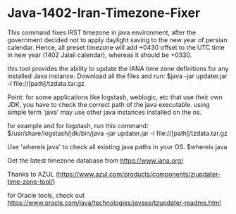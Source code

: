 # Java-1402-Iran-Timezone-Fixer

This command fixes IRST timezone in java environment, after the government decided not to apply daylight saving to the new year of persian calendar. Hence, all preset timezone will add +0430 offset to the UTC time in new year (1402 Jalali calendar), whereas it should be +0330.

this tool provides the ability to update the IANA time zone definitions for any installed Java instance.
Download all the files and run:
$java -jar updater.jar -l file://[path]/tzdata.tar.gz

Point:
for some applications like logstash, weblogic, etc that use their own JDK, you have to check the correct path of the java executable. using simple term 'java' may use other java instances installed on the os.

for example and for logstash, run this command:
$/usr/share/logstash/jdk/bin/java -jar updater.jar -l file://[path]/tzdata.tar.gz

Use 'whereis java' to check all existing java paths in your OS.
$whereis java

Get the latest timezone database from https://www.iana.org/

Thanks to AZUL (https://www.azul.com/products/components/ziupdater-time-zone-tool/)

for Oracle tools, check out https://www.oracle.com/java/technologies/javase/tzupdater-readme.html


